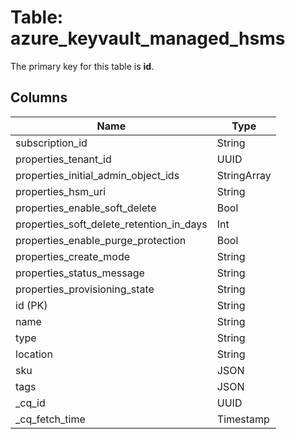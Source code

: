 # Table: azure_keyvault_managed_hsms


The primary key for this table is **id**.


## Columns
| Name          | Type          |
| ------------- | ------------- |
|subscription_id|String|
|properties_tenant_id|UUID|
|properties_initial_admin_object_ids|StringArray|
|properties_hsm_uri|String|
|properties_enable_soft_delete|Bool|
|properties_soft_delete_retention_in_days|Int|
|properties_enable_purge_protection|Bool|
|properties_create_mode|String|
|properties_status_message|String|
|properties_provisioning_state|String|
|id (PK)|String|
|name|String|
|type|String|
|location|String|
|sku|JSON|
|tags|JSON|
|_cq_id|UUID|
|_cq_fetch_time|Timestamp|